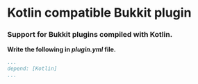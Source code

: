 # Kotlin compatible Bukkit plugin

### Support for Bukkit plugins compiled with Kotlin.

**Write the following in *plugin.yml* file.**
```yaml
...
depend: [Kotlin]
...
```
